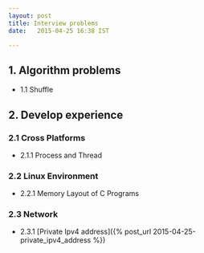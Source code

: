 ```yaml
---
layout: post
title: Interview problems
date:   2015-04-25 16:38 IST

---
```


## 1. Algorithm problems

* 1.1 Shuffle 

## 2. Develop experience

### 2.1 Cross Platforms

* 2.1.1 Process and Thread

### 2.2 Linux Environment

* 2.2.1 Memory Layout of C Programs

### 2.3 Network

* 2.3.1 [Private Ipv4 address]({% post_url 2015-04-25-private_ipv4_address %})


